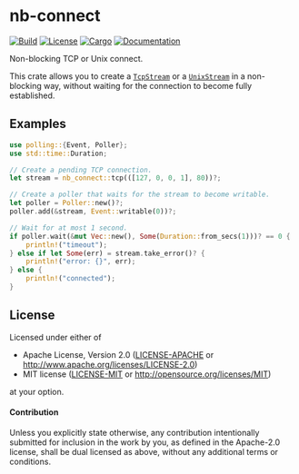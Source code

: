 # nb-connect

[![Build](https://github.com/stjepang/nb-connect/workflows/Build%20and%20test/badge.svg)](
https://github.com/stjepang/nb-connect/actions)
[![License](https://img.shields.io/badge/license-MIT%2FApache--2.0-blue.svg)](
https://github.com/stjepang/nb-connect)
[![Cargo](https://img.shields.io/crates/v/nb-connect.svg)](
https://crates.io/crates/nb-connect)
[![Documentation](https://docs.rs/nb-connect/badge.svg)](
https://docs.rs/nb-connect)

Non-blocking TCP or Unix connect.

This crate allows you to create a [`TcpStream`] or a [`UnixStream`] in a non-blocking way,
without waiting for the connection to become fully established.

[`TcpStream`]: https://doc.rust-lang.org/stable/std/net/struct.TcpStream.html
[`UnixStream`]: https://doc.rust-lang.org/stable/std/os/unix/net/struct.UnixStream.html

## Examples

```rust
use polling::{Event, Poller};
use std::time::Duration;

// Create a pending TCP connection.
let stream = nb_connect::tcp(([127, 0, 0, 1], 80))?;

// Create a poller that waits for the stream to become writable.
let poller = Poller::new()?;
poller.add(&stream, Event::writable(0))?;

// Wait for at most 1 second.
if poller.wait(&mut Vec::new(), Some(Duration::from_secs(1)))? == 0 {
    println!("timeout");
} else if let Some(err) = stream.take_error()? {
    println!("error: {}", err);
} else {
    println!("connected");
}
```

## License

Licensed under either of

 * Apache License, Version 2.0 ([LICENSE-APACHE](LICENSE-APACHE) or http://www.apache.org/licenses/LICENSE-2.0)
 * MIT license ([LICENSE-MIT](LICENSE-MIT) or http://opensource.org/licenses/MIT)

at your option.

#### Contribution

Unless you explicitly state otherwise, any contribution intentionally submitted
for inclusion in the work by you, as defined in the Apache-2.0 license, shall be
dual licensed as above, without any additional terms or conditions.
